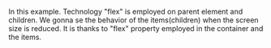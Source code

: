 In this example.
Technology "flex" is employed on parent element and children.
We gonna se the behavior of the items(children) when the screen size is reduced.
It is thanks to "flex" property employed in the container and the items.